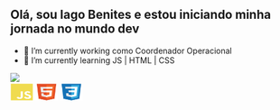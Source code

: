 ## Olá, sou Iago Benites e estou iniciando minha jornada no mundo dev
- 🔭 I’m currently working como Coordenador Operacional
- 🌱 I’m currently learning JS | HTML | CSS
<picture>
  <source
    srcset="https://github-readme-stats.vercel.app/api?username=iagobenites&show_icons=true&theme=dark"
    media="(prefers-color-scheme: dark)"
  />
  <source
    srcset="https://github-readme-stats.vercel.app/api?username=iagobenites&show_icons=true"
    media="(prefers-color-scheme: light), (prefers-color-scheme: no-preference)"
  />
  <img src="https://github-readme-stats.vercel.app/api?username=iagobenites&show_icons=true" />
</picture>

<div style="display: inline_block"<br>
<img align="center" alt="JS" height="30" width="40" src="https://raw.githubusercontent.com/devicons/devicon/master/icons/javascript/javascript-plain.svg" style="max-width: 100%;">
<img align="center" alt="HTML" height="30" width="40" src="https://raw.githubusercontent.com/devicons/devicon/master/icons/html5/html5-original.svg" style="max-width: 100%;">
<img align="center" alt="CSS" height="30" width="40" src="https://raw.githubusercontent.com/devicons/devicon/master/icons/css3/css3-original.svg" style="max-width: 100%;">
</div>          
